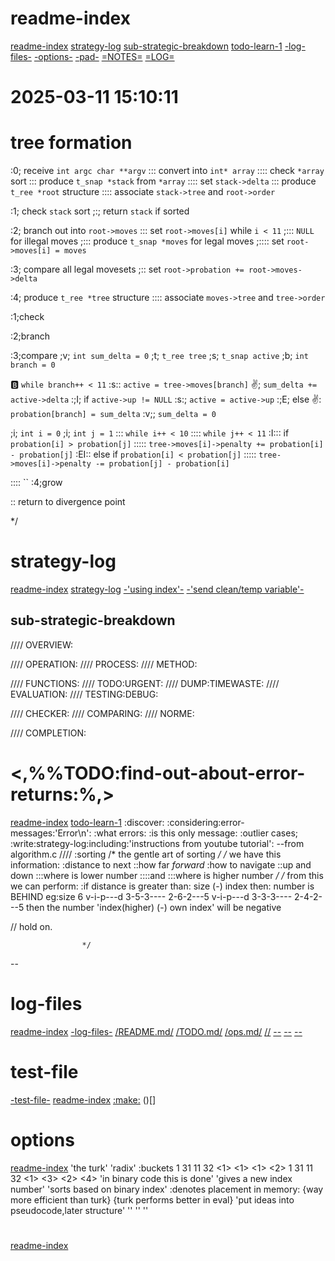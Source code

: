 #	readme-index
[readme-index](README.md#readme-index)
[strategy-log](README.md#strategy-log)
[sub-strategic-breakdown](README.md#sub-strategic-breakdown)
[todo-learn-1](README.md#todofind-out-about-error-returns)
[-log-files-](README.md#log-files)
[-options-](README.md#options)
[-pad-](TODO.md#pad)
[=NOTES=](notes.md)
[=LOG=](log.md)
[](old.md)
[]()


#	2025-03-11 15:10:11
#	tree formation
:0; receive `int argc char **argv`
::: convert into `int* array`
:::: check `*array` sort
::: produce `t_snap *stack` from `*array`
:::: set `stack->delta`
::: produce `t_ree *root` structure
:::: associate `stack->tree` and `root->order`

:1; check `stack` sort
;:; return `stack` if sorted

:2; branch out into `root->moves`
::: set `root->moves[i]` while `i < 11`
;::: `NULL` for illegal moves
;::: produce `t_snap *moves` for legal moves
;:::: set `root->moves[i] = moves`

:3; compare all legal movesets
;:: set `root->probation += root->moves->delta`

:4; produce `t_ree *tree` structure
:::: associate `moves->tree` and `tree->order`

:1;check

:2;branch

:3;compare
;v; `int sum_delta = 0`
;t; `t_ree tree`
;s; `t_snap active`
;b; `int branch = 0`

:b: `while branch++ < 11`
:s:: `active = tree->moves[branch]`
:v:; `sum_delta += active->delta`
:;I; if `active->up != NULL`
:s:; `active = active->up`
:;E; else
:v:: `probation[branch] = sum_delta`
:v;; `sum_delta = 0`

;i; `int i = 0`
;i; `int j = 1`
::: `while i++ < 10`
:::: `while j++ < 11`
:I::: if `probation[i] > probation[j]`
::::: `tree->moves[i]->penalty += probation[i] - probation[j]`
:EI:: else if `probation[i] < probation[j]`
::::: `tree->moves[i]->penalty -= probation[j] - probation[i]`

:::: ``
:4;grow


:: return to divergence point

*/




#	strategy-log
[readme-index](#readme-index)
[strategy-log](#strategy-log)
[-'using index'-](#)
[-'send clean/temp variable'-](test.c#adjacent-operation)

##	sub-strategic-breakdown
////	OVERVIEW:

////	OPERATION:
////	PROCESS:
////	METHOD:

////	FUNCTIONS:
////	TODO:URGENT:
////	DUMP:TIMEWASTE:
////	EVALUATION:
////	TESTING:DEBUG:

////	CHECKER:
////	COMPARING:
////	NORME:

////	COMPLETION:










# <,%%TODO:find-out-about-error-returns:%,>
[readme-index](#readme-index)
[todo-learn-1](#todofind-out-about-error-returns)
:discover:
:considering:error-messages:'Error\n':
:what errors:
:is this only message:
:outlier cases;
:write:strategy-log:including:'instructions from youtube tutorial':
--from algorithm.c
////	:sorting
/* the gentle art of sorting 	*/
/* we have this information: 
:distance to next
::how far _forward_
:how to navigate
::up and down
:::where is lower number
::::and
:::where is higher number
 					*/
/* from this we can perform:
:if distance is greater than:
size (-) index
then:
number is BEHIND
eg:size 6
v-i-p---d
3-5-3----
2-6-2---5
v-i-p---d
3-3-3----
2-4-2---5
then the number
'index(higher) (-) own index'
will be negative

//
hold on.

 					*/
--








#	log-files
[readme-index](#readme-index)
[-log-files-](README.md#log-files)
[/README.md/](README.md#readme-index)
[/TODO.md/](TODO.md#index)
[/ops.md/](ops.md#index)
[//](#)
[--]()
[--]()
[--]()










#	test-file
[-test-file-](README.md#test-file)
[readme-index](#readme-index)
[:make:](TODO.md#make-test-file)
()[]










#	options
[readme-index](#readme-index)
'the turk'
'radix'
:buckets
1	31	11	32
<1>	<1>	<1>	<2>
1	31	11	32
<1>	<3>	<2>	<4>
'in binary code this is done'
'gives a new index number'
'sorts based on binary index'
:denotes placement in memory:
{way more efficient than turk}
{turk performs better in eval}
'put ideas into pseudocode,later structure'
''
''
''








#
[readme-index](#readme-index)